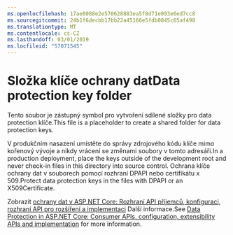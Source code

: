 ```yaml
---
ms.openlocfilehash: 17ae8088e2e570628883ea5f8d71e093e6ed7cc8
ms.sourcegitcommit: 24b1f6decbb17bb22a45166e5fdb0845c65af498
ms.translationtype: MT
ms.contentlocale: cs-CZ
ms.lasthandoff: 03/01/2019
ms.locfileid: "57071545"
---
```

# <a name="data-protection-key-folder"></a><span data-ttu-id="3d447-101">Složka klíče ochrany dat</span><span class="sxs-lookup"><span data-stu-id="3d447-101">Data protection key folder</span></span>

<span data-ttu-id="3d447-102">Tento soubor je zástupný symbol pro vytvoření sdílené složky pro data protection klíče.</span><span class="sxs-lookup"><span data-stu-id="3d447-102">This file is a placeholder to create a shared folder for data protection keys.</span></span>

<span data-ttu-id="3d447-103">V produkčním nasazení umístěte do správy zdrojového kódu klíče mimo kořenový vývoje a nikdy vrácení se změnami soubory v tomto adresáři.</span><span class="sxs-lookup"><span data-stu-id="3d447-103">In a production deployment, place the keys outside of the development root and never check-in files in this directory into source control.</span></span> <span data-ttu-id="3d447-104">Ochrana klíče ochrany dat v souborech pomocí rozhraní DPAPI nebo certifikátu x 509.</span><span class="sxs-lookup"><span data-stu-id="3d447-104">Protect data protection keys in the files with DPAPI or an X509Certificate.</span></span>

<span data-ttu-id="3d447-105">Zobrazit [ochrany dat v ASP.NET Core: Rozhraní API příjemců, konfiguraci, rozhraní API pro rozšíření a implementaci](https://docs.microsoft.com/aspnet/core/security/data-protection/) Další informace.</span><span class="sxs-lookup"><span data-stu-id="3d447-105">See [Data Protection in ASP.NET Core: Consumer APIs, configuration, extensibility APIs and implementation](https://docs.microsoft.com/aspnet/core/security/data-protection/) for more information.</span></span>
